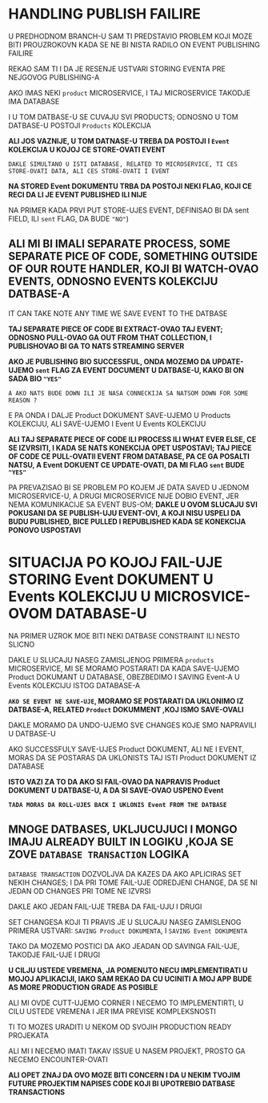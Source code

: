 # HANDLING PUBLISH FAILIRE

U PREDHODNOM BRANCH-U SAM TI PREDSTAVIO PROBLEM KOJI MOZE BITI PROUZROKOVN KADA SE NE BI NISTA RADILO ON EVENT PUBLISHING FAILIRE

REKAO SAM TI I DA JE RESENJE USTVARI STORING EVENTA PRE NEJGOVOG PUBLISHING-A 

AKO IMAS NEKI `product` MICROSERVICE, I TAJ MICROSERVICE TAKODJE IMA DATABASE

I U TOM DATBASE-U SE CUVAJU SVI PRODUCTS; ODNOSNO U TOM DATBASE-U POSTOJI `Products` KOLEKCIJA

**ALI JOS VAZNIJE, U TOM DATNASE-U TREBA DA POSTOJI I `Event` KOLEKCIJA U KOJOJ CE STORE-OVATI EVENT**

`DAKLE SIMULTANO U ISTI DATABASE, RELATED TO MICROSERVICE, TI CES STORE-OVATI DATA, ALI CES STORE-OVATI I EVENT`

**NA STORED Event DOKUMENTU TRBA DA POSTOJI NEKI FLAG, KOJI CE RECI DA LI JE EVENT PUBLISHED ILI NIJE**

NA PRIMER KADA PRVI PUT STORE-UJES EVENT, DEFINISAO BI DA sent FIELD, ILI `sent` FLAG, DA BUDE `"NO"`)

## ALI MI BI IMALI SEPARATE PROCESS, SOME SEPARATE PICE OF CODE, SOMETHING OUTSIDE OF OUR ROUTE HANDLER, KOJI BI WATCH-OVAO EVENTS, ODNOSNO EVENTS KOLEKCIJU DATBASE-A

IT CAN TAKE NOTE ANY TIME WE SAVE EVENT TO THE DATBASE

**TAJ SEPARATE PIECE OF CODE BI EXTRACT-OVAO TAJ EVENT; ODNOSNO PULL-OVAO GA OUT FROM THAT COLLECTION, I PUBLISHOVAO BI GA TO NATS STREAMING SERVER**

**AKO JE PUBLISHING BIO SUCCESSFUL, ONDA MOZEMO DA UPDATE-UJEMO `sent` FLAG ZA EVENT DOCUMENT U DATBASE-U, KAKO BI ON SADA BIO `"YES"`**

`A AKO NATS BUDE DOWN ILI JE NASA CONNECKIJA SA NATSOM DOWN FOR SOME REASON ?`

E PA ONDA I DALJE Product DOKUMENT SAVE-UJEMO U Products KOLEKCIJU, ALI SAVE-UJEMO I Event U Events KOLEKCIJU

**ALI TAJ SEPARATE PIECE OF CODE ILI PROCESS ILI WHAT EVER ELSE, CE SE IZVRSITI, I KADA SE NATS KONEKCIJA OPET USPOSTAVI; TAJ PIECE OF CODE CE PULL-OVATII EVENT FROM DATABASE, PA CE GA POSALTI NATSU, A Event DOKUENT CE UPDATE-OVATI, DA MI FLAG `sent` BUDE `"YES"`**

PA PREVAZISAO BI SE PROBLEM PO KOJEM JE DATA SAVED U JEDNOM MICROSERVICE-U, A DRUGI MICROSERVICE NIJE DOBIO EVENT, JER NEMA KOMUNIKACIJE SA EVENT BUS-OM; **DAKLE U OVOM SLUCAJU SVI POKUSANI DA SE PUBLISH-UJU EVENT-OVI, A KOJI NISU USPELI DA BUDU PUBLISHED, BICE PULLED I REPUBLISHED KADA SE KONEKCIJA PONOVO USPOSTAVI**

# SITUACIJA PO KOJOJ FAIL-UJE STORING Event DOKUMENT U Events KOLEKCIJU U MICROSVICE-OVOM DATABASE-U

NA PRIMER UZROK MOE BITI NEKI DATBASE CONSTRAINT ILI NESTO SLICNO

DAKLE U SLUCAJU NASEG ZAMISLJENOG PRIMERA `products` MICROSERVICE, MI SE MORAMO POSTARATI DA KADA SAVE-UJEMO Product DOKUMANT U DATABASE, OBEZBEDIMO I SAVING Event-A U Events KOLEKCIJU ISTOG DATABASE-A

**`AKO SE EVENT NE SAVE-UJE`, MORAMO SE POSTARATI DA UKLONIMO IZ DATBASE-A, RELATED `Product` DOKUMMENT ,KOJ ISMO SAVE-OVALI**

DAKLE MORAMO DA UNDO-UJEMO SVE CHANGES KOJE SMO NAPRAVILI U DATBASE-U

AKO SUCCESSFULY SAVE-UJES Product DOKUMENT, ALI NE I EVENT, MORAS DA SE POSTARAS DA UKLONISTS TAJ ISTI Product DOKUMENT IZ DATABASE

**ISTO VAZI ZA TO DA AKO SI FAIL-OVAO DA NAPRAVIS Product DOKUMENT U DATBASE-U, A DA SI SAVE-OVAO USPENO Event**

**`TADA MORAS DA ROLL-UJES BACK I UKLONIS Event FROM THE DATBASE`**

## MNOGE DATBASES, UKLJUCUJUCI I MONGO IMAJU ALREADY BUILT IN LOGIKU ,KOJA SE ZOVE `DATABASE TRANSACTION` LOGIKA

`DATABASE TRANSACTION` DOZVOLJVA DA KAZES DA AKO APLICIRAS SET NEKIH CHANGES; I DA PRI TOME FAIL-UJE ODREDJENI CHANGE, DA SE NI JEDAN OD CHANGES PRI TOME NE IZVRSI

DAKLE AKO JEDAN FAIL-UJE TREBA DA FAIL-UJU I DRUGI

SET CHANGESA KOJI TI PRAVIS JE U SLUCAJU NASEG ZAMISLENOG PRIMERA USTVARI: `SAVING Product DOKUMENTA`, I `SAVING Event DOKUMENTA`

TAKO DA MOZEMO POSTICI DA AKO JEADAN OD SAVINGA FAIL-UJE, TAKODJE FAIL-UJE I DRUGI

**U CILJU USTEDE VREMENA, JA POMENUTO NECU IMPLEMENTIRATI U MOJOJ APLIKACIJI, IAKO SAM REKAO DA CU UCINITI A MOJ APP BUDE AS MORE PRODUCTION GRADE AS POSIBLE**

ALI MI OVDE CUTT-UJEMO CORNER I NECEMO TO IMPLEMENTIRTI, U CILU USTEDE VREMENA I JER IMA PREVISE KOMPLEKSNOSTI

TI TO MOZES URADITI U NEKOM OD SVOJIH PRODUCTION READY PROJEKATA

ALI MI I NECEMO IMATI TAKAV ISSUE U NASEM PROJEKT, PROSTO GA NECEMO ENCOUNTER-OVATI

**ALI OPET ZNAJ DA OVO MOZE BITI CONCERN I DA U NEKIM TVOJIM FUTURE PROJEKTIM NAPISES CODE KOJI BI UPOTREBIO DATBASE TRANSACTIONS**
